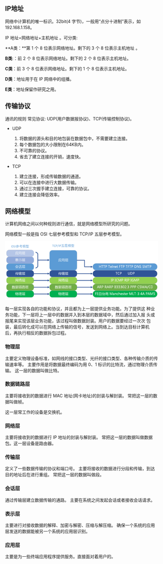 ## IP地址

网络中计算机的唯一标识。32bit(4 字节)，一般用“点分十进制”表示，如 192.168.1.158。

IP 地址=网络地址+主机地址 。可分类:

**A类：**第 1 个 8 位表示网络地址。剩下的 3 个 8 位表示主机地址 。

**B类**:：前 2 个 8 位表示网络地址。剩下的 2 个 8 位表示主机地址。

**C类**：前 3 个 8 位表示网络地址。剩下的 1 个 8 位表示主机地址。

**D类**：地址用于在 IP 网络中的组播。

**E类**：地址保留作研究之用。

## 传输协议

通讯的规则
常见协议: UDP(用户数据报协议)、TCP(传输控制协议)。

- UDP
  1. 将数据的源头和目的地包装在数据包中，不需要建立连接。
  2. 每个数据包的大小限制在64KB内。
  3. 不可靠的协议。
  4. 省去了建立连接的开销，速度快。

- TCP
  1. 建立连接，形成传输数据的通道。
  2. 可以在连接中进行大数据传输。
  3. 通过三次握手建立连接，可靠的协议。
  4. 建立连接会降低效率。

## 网络模型

计算机网络之间以何种规则进行通信，就是网络模型所研究的问题。

网络模型一般是指 OSI 七层参考模型和 TCP/IP 五层参考模型。

![网络模型](img/七层网络模型和TCP:IP.png)

每一层实现各自的功能和协议，并且都为上一层提供业务功能。为了提供这 种业务功能，下一层将上一层中的数据并入到本层的数据域中，然后通过加入报 头或报尾来实现该层业务功能，该过程叫做数据封装。用户的数据要经过一次次 包装，最后转化成可以在网络上传输的信号，发送到网络上。当到达目标计算机 后，再执行相反的数据拆包过程。

### 物理层

主要定义物理设备标准，如网线的接口类型、光纤的接口类型、各种传输介质的传输速率等。
主要作用是将数据最终编码为用 0、1 标识的比特流，通过物理介质传输。 这一层的数据叫做比特。

### 数据链路层
主要将接收到的数据进行 MAC 地址(网卡地址)的封装与解封装。 常把这一层的数据叫做帧。

这一层常工作的设备是交换机。

### 网络层
主要将接收到的数据进行 IP 地址的封装与解封装。 常把这一层的数据叫做数据包。这一层设备是路由器。

### 传输层
定义了一些数据传输的协议和端口号。 主要将接收的数据进行分段和传输，到达目的地址后在进行重组。 常把这一层的数据叫做段。

### 会话层
通过传输层建立数据传输的通路。 主要在系统之间发起会话或者接收会话请求。

### 表示层
主要进行对接收数据的解释、加密与解密、压缩与解压缩。 确保一个系统的应用层发送的数据能被另一个系统的应用层识别。

### 应用层

主要是为一些终端应用程序提供服务。直接面对着用户的。